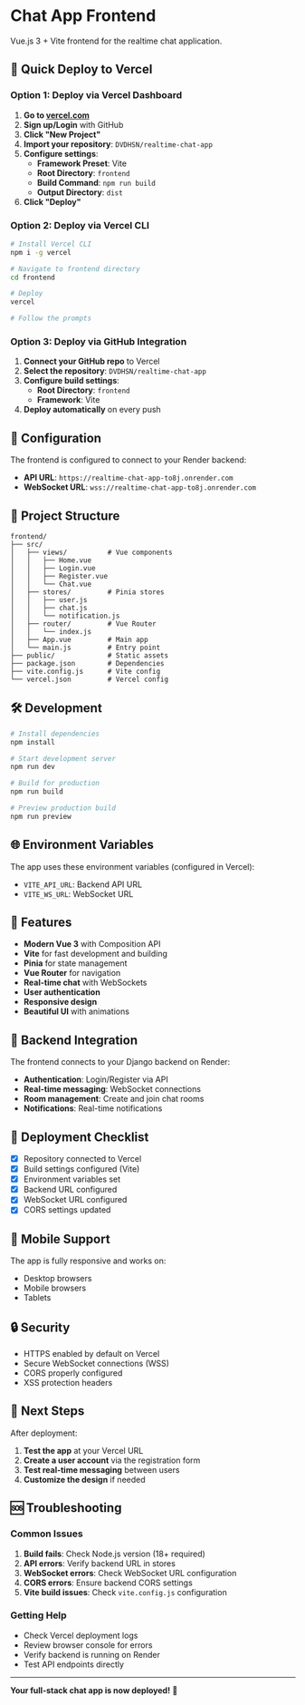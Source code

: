 # Chat App Frontend

Vue.js 3 + Vite frontend for the realtime chat application.

## 🚀 Quick Deploy to Vercel

### Option 1: Deploy via Vercel Dashboard

1. **Go to [vercel.com](https://vercel.com)**
2. **Sign up/Login** with GitHub
3. **Click "New Project"**
4. **Import your repository**: `DVDHSN/realtime-chat-app`
5. **Configure settings**:
   - **Framework Preset**: Vite
   - **Root Directory**: `frontend`
   - **Build Command**: `npm run build`
   - **Output Directory**: `dist`
6. **Click "Deploy"**

### Option 2: Deploy via Vercel CLI

```bash
# Install Vercel CLI
npm i -g vercel

# Navigate to frontend directory
cd frontend

# Deploy
vercel

# Follow the prompts
```

### Option 3: Deploy via GitHub Integration

1. **Connect your GitHub repo** to Vercel
2. **Select the repository**: `DVDHSN/realtime-chat-app`
3. **Configure build settings**:
   - **Root Directory**: `frontend`
   - **Framework**: Vite
4. **Deploy automatically** on every push

## 🔧 Configuration

The frontend is configured to connect to your Render backend:

- **API URL**: `https://realtime-chat-app-to8j.onrender.com`
- **WebSocket URL**: `wss://realtime-chat-app-to8j.onrender.com`

## 📁 Project Structure

```
frontend/
├── src/
│   ├── views/          # Vue components
│   │   ├── Home.vue
│   │   ├── Login.vue
│   │   ├── Register.vue
│   │   └── Chat.vue
│   ├── stores/         # Pinia stores
│   │   ├── user.js
│   │   ├── chat.js
│   │   └── notification.js
│   ├── router/         # Vue Router
│   │   └── index.js
│   ├── App.vue         # Main app
│   └── main.js         # Entry point
├── public/             # Static assets
├── package.json        # Dependencies
├── vite.config.js      # Vite config
└── vercel.json         # Vercel config
```

## 🛠️ Development

```bash
# Install dependencies
npm install

# Start development server
npm run dev

# Build for production
npm run build

# Preview production build
npm run preview
```

## 🌐 Environment Variables

The app uses these environment variables (configured in Vercel):

- `VITE_API_URL`: Backend API URL
- `VITE_WS_URL`: WebSocket URL

## 🎨 Features

- **Modern Vue 3** with Composition API
- **Vite** for fast development and building
- **Pinia** for state management
- **Vue Router** for navigation
- **Real-time chat** with WebSockets
- **User authentication**
- **Responsive design**
- **Beautiful UI** with animations

## 🔗 Backend Integration

The frontend connects to your Django backend on Render:

- **Authentication**: Login/Register via API
- **Real-time messaging**: WebSocket connections
- **Room management**: Create and join chat rooms
- **Notifications**: Real-time notifications

## 🚀 Deployment Checklist

- [x] Repository connected to Vercel
- [x] Build settings configured (Vite)
- [x] Environment variables set
- [x] Backend URL configured
- [x] WebSocket URL configured
- [x] CORS settings updated

## 📱 Mobile Support

The app is fully responsive and works on:
- Desktop browsers
- Mobile browsers
- Tablets

## 🔒 Security

- HTTPS enabled by default on Vercel
- Secure WebSocket connections (WSS)
- CORS properly configured
- XSS protection headers

## 🎯 Next Steps

After deployment:

1. **Test the app** at your Vercel URL
2. **Create a user account** via the registration form
3. **Test real-time messaging** between users
4. **Customize the design** if needed

## 🆘 Troubleshooting

### Common Issues

1. **Build fails**: Check Node.js version (18+ required)
2. **API errors**: Verify backend URL in stores
3. **WebSocket errors**: Check WebSocket URL configuration
4. **CORS errors**: Ensure backend CORS settings
5. **Vite build issues**: Check `vite.config.js` configuration

### Getting Help

- Check Vercel deployment logs
- Review browser console for errors
- Verify backend is running on Render
- Test API endpoints directly

---

**Your full-stack chat app is now deployed!** 🎉 